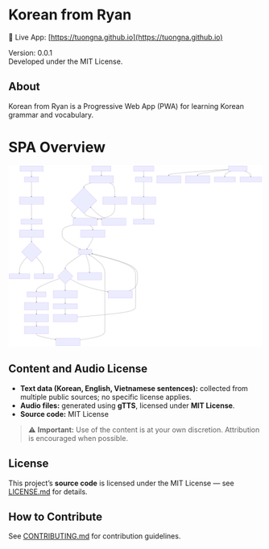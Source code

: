# Korean from Ryan

🔗 Live App: [https://tuongna.github.io](https://tuongna.github.io)

Version: 0.0.1  
Developed under the MIT License.

## About

Korean from Ryan is a Progressive Web App (PWA) for learning Korean grammar and vocabulary.

# SPA Overview

![SPA Architecture](ARCHITECTURE-1.svg)

## Content and Audio License

-   **Text data (Korean, English, Vietnamese sentences):** collected from multiple public sources; no specific license applies.
-   **Audio files:** generated using **gTTS**, licensed under **MIT License**.
-   **Source code:** MIT License

> ⚠ **Important:** Use of the content is at your own discretion. Attribution is encouraged when possible.

## License

This project’s **source code** is licensed under the MIT License — see [LICENSE.md](LICENSE.md) for details.

## How to Contribute

See [CONTRIBUTING.md](CONTRIBUTING.md) for contribution guidelines.
